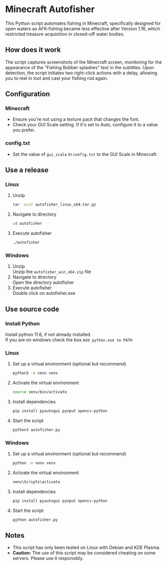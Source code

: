 # Minecraft Autofisher
This Python script automates fishing in Minecraft, specifically designed for open waters as AFK-fishing became less effective after Version 1.16, which restricted treasure acquisition in closed-off water bodies.

## How does it work
The script captures screenshots of the Minecraft screen, monitoring for the appearance of the "Fishing Bobber splashes" text in the subtitles. Upon detection, the script initiates two right-click actions with a delay, allowing you to reel in loot and cast your fishing rod again.

## Configuration
### Minecraft
* Ensure you're not using a texture pack that changes the font.
* Check your GUI Scale setting. If it's set to Auto, configure it to a value you prefer.

### config.txt
* Set the value of `gui_scale` in `config.txt` to the GUI Scale in Minecraft.

## Use a release
### Linux
1. Unzip
    ```bash
    tar -xvzf autofisher_linux_x64.tar.gz  
    ```
2. Navigate to directory
    ```bash
    cd autofisher
    ```
3. Execute autofisher
    ```bash
    ./autofisher
    ```

### Windows
1. Unzip<br>
    Unzip the `autofisher_win_x64.zip` file
2. Navigate to directory<br>
    Open the directory autofisher
3. Execute autofisher<br>
    Double click on autofisher.exe

## Use source code
### Install Python
Install python 11.6, if not already installed.<br>
If you are on windows check the box `Add python.exe to PATH`
### Linux
1. Set up a virtual environment (optional but recommend)
    ```bash
    python3 -m venv venv
    ```
2. Activate the virtual environment
    ```bash
    source venv/bin/activate
    ```
3. Install dependencies
    ```bash
    pip install pyautogui pynput opencv-python
    ```
4. Start the script
    ``` bash
    python3 autofisher.py
    ```

### Windows
1. Set up a virtual environment (optional but recommend)
    ```bash
    python -m venv venv
    ```
2. Activate the virtual environment
    ```bash
    venv\Scripts\activate
    ```
3. Install dependencies
    ```bash
    pip install pyautogui pynput opencv-python
    ```
4. Start the script
    ``` bash
    python autofisher.py
    ```

## Notes
- This script has only been tested on Linux with Debian and KDE Plasma.
- **Caution:** The use of this script may be considered cheating on some servers. Please use it responsibly.
